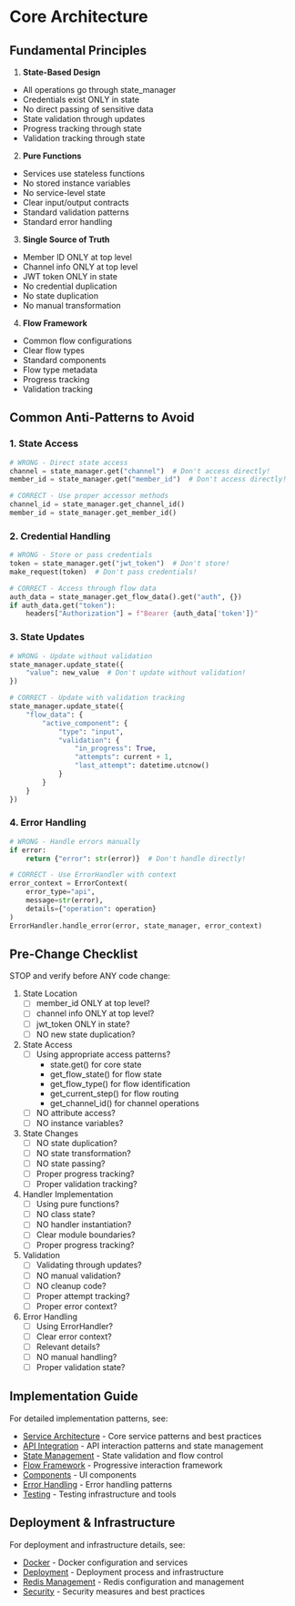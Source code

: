 # Core Architecture

## Fundamental Principles

1. **State-Based Design**
- All operations go through state_manager
- Credentials exist ONLY in state
- No direct passing of sensitive data
- State validation through updates
- Progress tracking through state
- Validation tracking through state

2. **Pure Functions**
- Services use stateless functions
- No stored instance variables
- No service-level state
- Clear input/output contracts
- Standard validation patterns
- Standard error handling

3. **Single Source of Truth**
- Member ID ONLY at top level
- Channel info ONLY at top level
- JWT token ONLY in state
- No credential duplication
- No state duplication
- No manual transformation

4. **Flow Framework**
- Common flow configurations
- Clear flow types
- Standard components
- Flow type metadata
- Progress tracking
- Validation tracking

## Common Anti-Patterns to Avoid

### 1. State Access
```python
# WRONG - Direct state access
channel = state_manager.get("channel")  # Don't access directly!
member_id = state_manager.get("member_id")  # Don't access directly!

# CORRECT - Use proper accessor methods
channel_id = state_manager.get_channel_id()
member_id = state_manager.get_member_id()
```

### 2. Credential Handling
```python
# WRONG - Store or pass credentials
token = state_manager.get("jwt_token")  # Don't store!
make_request(token)  # Don't pass credentials!

# CORRECT - Access through flow data
auth_data = state_manager.get_flow_data().get("auth", {})
if auth_data.get("token"):
    headers["Authorization"] = f"Bearer {auth_data['token']}"
```

### 3. State Updates
```python
# WRONG - Update without validation
state_manager.update_state({
    "value": new_value  # Don't update without validation!
})

# CORRECT - Update with validation tracking
state_manager.update_state({
    "flow_data": {
        "active_component": {
            "type": "input",
            "validation": {
                "in_progress": True,
                "attempts": current + 1,
                "last_attempt": datetime.utcnow()
            }
        }
    }
})
```

### 4. Error Handling
```python
# WRONG - Handle errors manually
if error:
    return {"error": str(error)}  # Don't handle directly!

# CORRECT - Use ErrorHandler with context
error_context = ErrorContext(
    error_type="api",
    message=str(error),
    details={"operation": operation}
)
ErrorHandler.handle_error(error, state_manager, error_context)
```

## Pre-Change Checklist

STOP and verify before ANY code change:

1. State Location
   - [ ] member_id ONLY at top level?
   - [ ] channel info ONLY at top level?
   - [ ] jwt_token ONLY in state?
   - [ ] NO new state duplication?

2. State Access
   - [ ] Using appropriate access patterns?
     * state.get() for core state
     * get_flow_state() for flow state
     * get_flow_type() for flow identification
     * get_current_step() for flow routing
     * get_channel_id() for channel operations
   - [ ] NO attribute access?
   - [ ] NO instance variables?

3. State Changes
   - [ ] NO state duplication?
   - [ ] NO state transformation?
   - [ ] NO state passing?
   - [ ] Proper progress tracking?
   - [ ] Proper validation tracking?

4. Handler Implementation
   - [ ] Using pure functions?
   - [ ] NO class state?
   - [ ] NO handler instantiation?
   - [ ] Clear module boundaries?
   - [ ] Proper progress tracking?

5. Validation
   - [ ] Validating through updates?
   - [ ] NO manual validation?
   - [ ] NO cleanup code?
   - [ ] Proper attempt tracking?
   - [ ] Proper error context?

6. Error Handling
   - [ ] Using ErrorHandler?
   - [ ] Clear error context?
   - [ ] Relevant details?
   - [ ] NO manual handling?
   - [ ] Proper validation state?

## Implementation Guide

For detailed implementation patterns, see:
- [Service Architecture](service-architecture.md) - Core service patterns and best practices
- [API Integration](api-integration.md) - API interaction patterns and state management
- [State Management](state-management.md) - State validation and flow control
- [Flow Framework](flow-framework.md) - Progressive interaction framework
- [Components](components.md) - UI components
- [Error Handling](error-handling.md) - Error handling patterns
- [Testing](testing.md) - Testing infrastructure and tools

## Deployment & Infrastructure

For deployment and infrastructure details, see:
- [Docker](docker.md) - Docker configuration and services
- [Deployment](deployment.md) - Deployment process and infrastructure
- [Redis Management](redis-memory-management.md) - Redis configuration and management
- [Security](security.md) - Security measures and best practices
